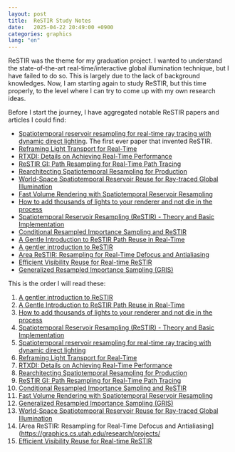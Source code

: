 ```yaml
---
layout: post
title:  ReSTIR Study Notes
date:   2025-04-22 20:49:00 +0900
categories: graphics
lang: "en"
---
```


ReSTIR was the theme for my graduation project. I wanted to understand the state-of-the-art real-time/interactive global illumination technique, but I have failed to do so. This is largely due to the lack of background knowledges. Now, I am starting again to study ReSTIR, but this time properly, to the level where I can try to come up with my own research ideas.

Before I start the journey, I have aggregated notable ReSTIR papers and articles I could find:

* [Spatiotemporal reservoir resampling for real-time ray tracing with dynamic direct lighting](https://cs.dartmouth.edu/~wjarosz/publications/bitterli20spatiotemporal.html). The first ever paper that invented ReSTIR.
* [Reframing Light Transport for Real-Time](https://www.highperformancegraphics.org/2020/program/#reframing_light_transport_for_realtime)
* [RTXDI: Details on Achieving Real-Time Performance](https://www.nvidia.com/en-us/on-demand/session/gtcspring21-s32639/)
* [ReSTIR GI: Path Resampling for Real-Time Path Tracing](https://research.nvidia.com/publication/2021-06_restir-gi-path-resampling-real-time-path-tracing)
* [Rearchitecting Spatiotemporal Resampling for Production](https://research.nvidia.com/publication/2021-07_rearchitecting-spatiotemporal-resampling-production)
* [World-Space Spatiotemporal Reservoir Reuse for Ray-traced Global Illumination](https://gpuopen.com/download/publications/SA2021_WorldSpace_ReSTIR.pdf)
* [Fast Volume Rendering with Spatiotemporal Reservoir Resampling](https://dqlin.xyz/pubs/2021-sa-VOR/)
* [How to add thousands of lights to your renderer and not die in the process](http://www.zyanidelab.com/how-to-add-thousands-of-lights-to-your-renderer/)
* [Spatiotemporal Reservoir Resampling (ReSTIR) - Theory and Basic Implementation](https://gamehacker1999.github.io/posts/restir/)
* [Conditional Resampled Importance Sampling and ReSTIR](https://research.nvidia.com/labs/rtr/publication/kettunen2023conditional/)
* [A Gentle Introduction to ReSTIR Path Reuse in Real-Time](https://intro-to-restir.cwyman.org/)
* [A gentler introduction to ReSTIR](https://interplayoflight.wordpress.com/2023/12/17/a-gentler-introduction-to-restir/)
* [Area ReSTIR: Resampling for Real-Time Defocus and Antialiasing](https://graphics.cs.utah.edu/research/projects/area-restir/)
* [Efficient Visibility Reuse for Real-time ReSTIR](https://dl.acm.org/doi/10.1145/3641233.3664320)
* [Generalized Resampled Importance Sampling (GRIS)](https://graphics.cs.utah.edu/research/projects/gris/)

This is the order I will read these:

1. [A gentler introduction to ReSTIR](https://interplayoflight.wordpress.com/2023/12/17/a-gentler-introduction-to-restir/)
1. [A Gentle Introduction to ReSTIR Path Reuse in Real-Time](https://intro-to-restir.cwyman.org/)
1. [How to add thousands of lights to your renderer and not die in the process](http://www.zyanidelab.com/how-to-add-thousands-of-lights-to-your-renderer/)
1. [Spatiotemporal Reservoir Resampling (ReSTIR) - Theory and Basic Implementation](https://gamehacker1999.github.io/posts/restir/)
1. [Spatiotemporal reservoir resampling for real-time ray tracing with dynamic direct lighting](https://cs.dartmouth.edu/~wjarosz/publications/bitterli20spatiotemporal.html)
1. [Reframing Light Transport for Real-Time](https://www.highperformancegraphics.org/2020/program/#reframing_light_transport_for_realtime)
1. [RTXDI: Details on Achieving Real-Time Performance](https://www.nvidia.com/en-us/on-demand/session/gtcspring21-s32639/)
1. [Rearchitecting Spatiotemporal Resampling for Production](https://research.nvidia.com/publication/2021-07_rearchitecting-spatiotemporal-resampling-production)
1. [ReSTIR GI: Path Resampling for Real-Time Path Tracing](https://research.nvidia.com/publication/2021-06_restir-gi-path-resampling-real-time-path-tracing)
1. [Conditional Resampled Importance Sampling and ReSTIR](https://research.nvidia.com/labs/rtr/publication/kettunen2023conditional/)
1. [Fast Volume Rendering with Spatiotemporal Reservoir Resampling](https://dqlin.xyz/pubs/2021-sa-VOR/)
1. [Generalized Resampled Importance Sampling (GRIS)](https://graphics.cs.utah.edu/research/projects/gris/)
1. [World-Space Spatiotemporal Reservoir Reuse for Ray-traced Global Illumination](https://gpuopen.com/download/publications/SA2021_WorldSpace_ReSTIR.pdf)
1. [Area ReSTIR: Resampling for Real-Time Defocus and Antialiasing](https://graphics.cs.utah.edu/research/projects/
1. [Efficient Visibility Reuse for Real-time ReSTIR](https://dl.acm.org/doi/10.1145/3641233.3664320)
